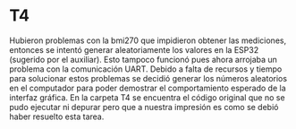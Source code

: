 # T4
Hubieron problemas con la bmi270 que impidieron obtener las mediciones, entonces se intentó generar aleatoriamente los valores en la ESP32 (sugerido por el auxiliar). Esto tampoco funcionó pues ahora arrojaba un problema con la comunicación UART.
Debido a falta de recursos y tiempo para solucionar estos problemas se decidió generar los números aleatorios en el computador para poder demostrar el comportamiento esperado de la interfaz gráfica.
En la carpeta T4 se encuentra el código original que no se pudo ejecutar ni depurar pero que a nuestra impresión es como se debió haber resuelto esta tarea.
